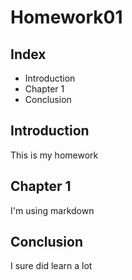 # Homework01
## Index

* Introduction
* Chapter 1
* Conclusion

## Introduction
This is my homework

## Chapter 1
I'm using markdown

## Conclusion 
I sure did learn a lot

